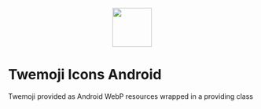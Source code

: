 <p align="center">
  <img src="https://emojipedia-us.s3.dualstack.us-west-1.amazonaws.com/thumbs/240/twitter/282/smiling-face-with-heart-eyes_1f60d.png" height="80"></img>
</p>

# Twemoji Icons Android
Twemoji provided as Android WebP resources wrapped in a providing class
